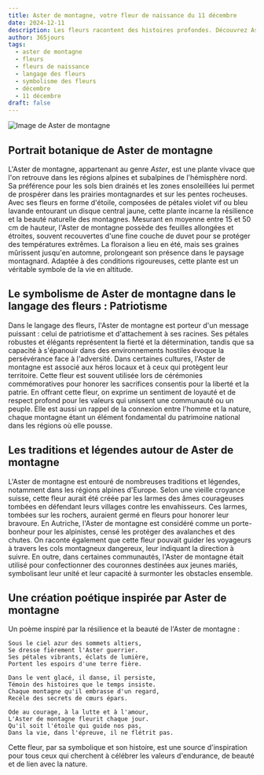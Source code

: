 ```yaml
---
title: Aster de montagne, votre fleur de naissance du 11 décembre
date: 2024-12-11
description: Les fleurs racontent des histoires profondes. Découvrez Aster de montagne, votre fleur de naissance du 11 décembre, ses symboles et récits fascinants. Plongez dans sa signification et son langage unique dans l'art floral.
author: 365jours
tags:
  - aster de montagne
  - fleurs
  - fleurs de naissance
  - langage des fleurs
  - symbolisme des fleurs
  - décembre
  - 11 décembre
draft: false
---
```



![Image de Aster de montagne](https://cdn.pixabay.com/photo/2017/11/14/00/28/wormwood-some-competition-2947198_640.jpg#center)


## Portrait botanique de Aster de montagne

L'Aster de montagne, appartenant au genre _Aster_, est une plante vivace que l'on retrouve dans les régions alpines et subalpines de l'hémisphère nord. Sa préférence pour les sols bien drainés et les zones ensoleillées lui permet de prospérer dans les prairies montagnardes et sur les pentes rocheuses. Avec ses fleurs en forme d'étoile, composées de pétales violet vif ou bleu lavande entourant un disque central jaune, cette plante incarne la résilience et la beauté naturelle des montagnes. Mesurant en moyenne entre 15 et 50 cm de hauteur, l'Aster de montagne possède des feuilles allongées et étroites, souvent recouvertes d'une fine couche de duvet pour se protéger des températures extrêmes. La floraison a lieu en été, mais ses graines mûrissent jusqu'en automne, prolongeant son présence dans le paysage montagnard. Adaptée à des conditions rigoureuses, cette plante est un véritable symbole de la vie en altitude.

## Le symbolisme de Aster de montagne dans le langage des fleurs : Patriotisme

Dans le langage des fleurs, l'Aster de montagne est porteur d'un message puissant : celui de patriotisme et d'attachement à ses racines. Ses pétales robustes et élégants représentent la fierté et la détermination, tandis que sa capacité à s'épanouir dans des environnements hostiles évoque la persévérance face à l'adversité. Dans certaines cultures, l'Aster de montagne est associé aux héros locaux et à ceux qui protègent leur territoire. Cette fleur est souvent utilisée lors de cérémonies commémoratives pour honorer les sacrifices consentis pour la liberté et la patrie. En offrant cette fleur, on exprime un sentiment de loyauté et de respect profond pour les valeurs qui unissent une communauté ou un peuple. Elle est aussi un rappel de la connexion entre l'homme et la nature, chaque montagne étant un élément fondamental du patrimoine national dans les régions où elle pousse.

## Les traditions et légendes autour de Aster de montagne

L'Aster de montagne est entouré de nombreuses traditions et légendes, notamment dans les régions alpines d'Europe. Selon une vieille croyance suisse, cette fleur aurait été créée par les larmes des âmes courageuses tombées en défendant leurs villages contre les envahisseurs. Ces larmes, tombées sur les rochers, auraient germé en fleurs pour honorer leur bravoure. En Autriche, l'Aster de montagne est considéré comme un porte-bonheur pour les alpinistes, censé les protéger des avalanches et des chutes. On raconte également que cette fleur pouvait guider les voyageurs à travers les cols montagneux dangereux, leur indiquant la direction à suivre. En outre, dans certaines communautés, l'Aster de montagne était utilisé pour confectionner des couronnes destinées aux jeunes mariés, symbolisant leur unité et leur capacité à surmonter les obstacles ensemble.

## Une création poétique inspirée par Aster de montagne

Un poème inspiré par la résilience et la beauté de l'Aster de montagne :

```
Sous le ciel azur des sommets altiers,  
Se dresse fièrement l'Aster guerrier.  
Ses pétales vibrants, éclats de lumière,  
Portent les espoirs d'une terre fière.  

Dans le vent glacé, il danse, il persiste,  
Témoin des histoires que le temps insiste.  
Chaque montagne qu'il embrasse d'un regard,  
Recèle des secrets de cœurs épars.  

Ode au courage, à la lutte et à l'amour,  
L'Aster de montagne fleurit chaque jour.  
Qu'il soit l'étoile qui guide nos pas,  
Dans la vie, dans l'épreuve, il ne flétrit pas.  
```

Cette fleur, par sa symbolique et son histoire, est une source d'inspiration pour tous ceux qui cherchent à célébrer les valeurs d'endurance, de beauté et de lien avec la nature.